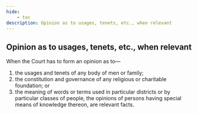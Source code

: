 ```yaml
---
hide:
    - toc
description: Opinion as to usages, tenets, etc., when relevant
---
```


## Opinion as to usages, tenets, etc., when relevant


When the Court has to form an opinion as to—

1. the usages and tenets of any body of men or family;
2. the constitution and governance of any religious or charitable foundation; or
3. the meaning of words or terms used in particular districts or by particular classes of people, the opinions of persons having special means of knowledge thereon, are relevant facts.
